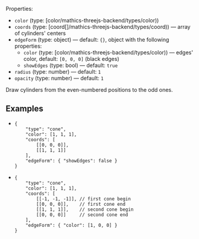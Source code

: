 Properties:
- `color` (type: [color/mathics-threejs-backend/types/color))
- `coords` (type: [coord[]/mathics-threejs-backend/types/coord)) — array of cylinders' centers
- `edgeForm` (type: object) — default: `{}`, object with the following properties:
  - `color` (type: [color/mathics-threejs-backend/types/color)) — edges' color, default: `[0, 0, 0]` (black edges)
  - `showEdges` (type: bool) — default: `true`
- `radius` (type: number) — default: `1`
- `opacity` (type: number) — default: `1`

Draw cylinders from the even-numbered positions to the odd ones.

## Examples
- ```jsonc
  {
      "type": "cone",
      "color": [1, 1, 1],
      "coords": [
          [[0, 0, 0]],
          [[1, 1, 1]]
      ],
      "edgeForm": { "showEdges": false }
  }
  ```
  <div class='center' id='graphics-container-1'></div>
  <script>
      drawGraphics3d(
          document.getElementById('graphics-container-1'),
          {
              elements: [
                  {
                      type: 'cone',
                      color: [1, 1, 1],
                      coords: [
                          [[0, 0, 0]],
                          [[1, 1, 1]]
                      ],
                      edgeForm: { showEdges: false }
                  }
              ],
              lighting: [
                  {
                      type: 'spot',
                      color: [1, 0, 1],
                      coords: [null, [1, 0, 0]],
                      target: [[0, 0, 0]]
                  }
              ],
              viewpoint: [2, -2, 2]
          }
      );
  </script>
- ```jsonc
  {
      "type": "cone",
      "color": [1, 1, 1],
      "coords": [
          [[-1, -1, -1]], // first cone begin
          [[0, 0, 0]],    // first cone end
          [[1, 1, 1]],    // second cone begin
          [[0, 0, 0]]     // second cone end
      ],
      "edgeForm": { "color": [1, 0, 0] }
  }
  ```
  <div class='center' id='graphics-container'></div>
  <script>
      drawGraphics3d(
          document.getElementById('graphics-container'),
          {
              elements: [
                  {
                      type: 'cone',
                      color: [1, 1, 1],
                      coords: [
                          [[-1, -1, -1]], // first cone begin
                          [[0, 0, 0]],    // first cone end
                          [[1, 1, 1]],    // second cone begin
                          [[0, 0, 0]]     // second cone end
                      ],
                      edgeForm: { color: [1, 0, 0] }
                  }
              ],
              lighting: [
                  {
                      type: 'ambient',
                      color: [0.3, 0.2, 0.4]
                  },
                  {
                      type: 'spot',
                      color: [0.8, 0, 0],
                      coords: [[0, 0, 1.1]],
                      target: [[0, 0, 0]]
                  },
                  {
                      type: 'spot',
                      color: [0, 0, 0.8],
                      coords: [[1.1, 0, 0]],
                      target: [[0, 0, 0]]
                  }
              ],
              viewpoint: [-2.5, -2, 2]
          }
      );
  </script>
